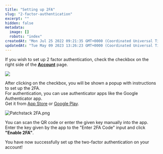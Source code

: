 ```yaml
---
title: "Setting up 2FA"
slug: "2-factor-authentication"
excerpt: ""
hidden: false
metadata: 
  image: []
  robots: "index"
createdAt: "Mon Jul 25 2022 09:21:35 GMT+0000 (Coordinated Universal Time)"
updatedAt: "Tue May 09 2023 13:26:23 GMT+0000 (Coordinated Universal Time)"
---
```

If you wish to set up 2 factor authentication, check the checkbox on the right side of the <a href="https://app.patchstack.com/settings/account" target="_blank"><b>Account</b></a> page.

![](https://files.readme.io/3652af3-small-Patchstack_account_settings.png)

After clicking on the checkbox, you will be shown a popup with instructions to set up the 2FA.  
For authentication, you can use authenticator apps like the Google Authenticator app.  
Get it from <a href="https://apps.apple.com/us/app/google-authenticator/id388497605" target="_blank">App Store</a> or <a href="https://play.google.com/store/apps/details?id=com.google.android.apps.authenticator2&hl=en&gl=US" target="_blank">Google Play</a>.

![](https://files.readme.io/60c59e0-Patchstack_2FA.png "Patchstack 2FA.png")

You can scan the QR code or enter the given key manually into the app.  
Enter the key given by the app to the "Enter 2FA Code" input and click **"Enable 2FA"**.

You have now successfully set up the two-factor authentication on your account!
